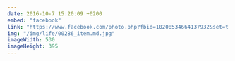 ```yaml
---
date: 2016-10-7 15:20:09 +0200
embed: "facebook"
link: "https://www.facebook.com/photo.php?fbid=10208534664137932&set=t.100004647608223&type=3&theater"
img: "/img/life/00286_item.md.jpg"
imageWidth: 530
imageHeight: 395
---
```

